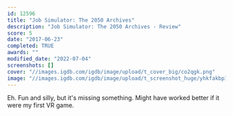 ```yaml
---
id: 12596
title: "Job Simulator: The 2050 Archives"
description: "Job Simulator: The 2050 Archives - Review"
score: 5
date: "2017-06-23"
completed: TRUE
awards: ""
modified_date: "2022-07-04"
screenshots: []
cover: "//images.igdb.com/igdb/image/upload/t_cover_big/co2qgk.png"
image: "//images.igdb.com/igdb/image/upload/t_screenshot_huge/yhkfakbp1ykggvmuudxd.jpg"
---
```

Eh. Fun and silly, but it's missing something. Might have worked better if it were my first VR game.